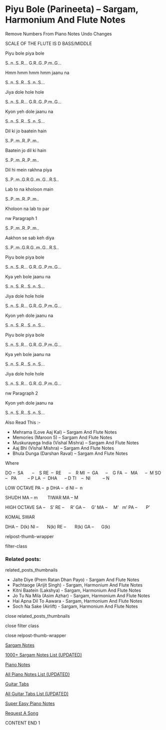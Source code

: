 
# Piyu Bole (Parineeta) – Sargam, Harmonium And Flute Notes

Remove Numbers From Piano Notes
Undo Changes

SCALE OF THE FLUTE IS D BASS/MIDDLE

Piyu bole piya bole

S..n..S..R… G.R..G..P.m..G…

Hmm hmm hmm hmm jaanu na

S..n..S..R…S..n..S…

Jiya dole hole hole

S..n..S..R… G.R..G..P.m..G…

Kyon yeh dole jaanu na

S..n..S..R…S..n..S…

Dil ki jo baatein hain

S..P..m..R..P..m..

Baatein jo dil ki hain

S..P..m..R..P..m..

Dil hi mein rakhna piya

S..P..m..G.R.G..m..G…R.S..

Lab to na kholoon main

S..P..m..R..P..m..

Kholoon na lab to par

nw Paragraph 1

S..P..m..R..P..m..

Aakhon se sab keh diya

S..P..m..G.R.G..m..G…R.S..

Piyu bole piya bole

S..n..S..R… G.R..G..P.m..G…

Kya yeh bole jaanu na

S..n..S..R…S..n..S…

Jiya dole hole hole

S..n..S..R… G.R..G..P.m..G…

Kyon yeh dole jaanu na

S..n..S..R…S..n..S…

Piyu bole piya bole

S..n..S..R… G.R..G..P.m..G…

Kya yeh bole jaanu na

S..n..S..R…S..n..S…

Jiya dole hole hole

S..n..S..R… G.R..G..P.m..G…

nw Paragraph 2

Kyon yeh dole jaanu na

S..n..S..R…S..n..S…

Also Read This :-

* Mehrama (Love Aaj Kal) – Sargam And Flute Notes
* Memories (Maroon 5) – Sargam And Flute Notes
* Muskurayega India (Vishal Mishra) – Sargam And Flute Notes
* Aaj Bhi (Vishal Mishra) – Sargam And Flute Notes
* Bhula Dunga (Darshan Raval) – Sargam And Flute Notes

Where

DO –  SA       –    S
RE  –  RE      –    R
MI  –  GA      –    G
FA  –   MA      –  M
SO  –   PA         – P
LA  –  DHA      – D
TI    –  NI          – N

LOW OCTAVE
PA –  p
DHA –  d
NI –  n

SHUDH MA – m        TIWAR MA – M

HIGH OCTAVE
SA –    S’
RE –     R’
GA –     G’
MA –     M’   m’
PA –       P’

KOMAL SWAR

DHA –  D(k)
NI –       N(k)
RE –       R(k)
GA –      G(k)

relpost-thumb-wrapper

filter-class

### Related posts:

related_posts_thumbnails

* Jalte Diye (Prem Ratan Dhan Payo) - Sargam And Flute Notes
* Pachtaoge (Arijit Singh) - Sargam, Harmonium And Flute Notes
* Kitni Baatein (Lakshya) - Sargam, Harmonium And Flute Notes
* Jo Tu Na Mila (Asim Azhar) - Sargam, Harmonium And Flute Notes
* Hai Apna Dil To Aawara - Sargam, Harmonium And Flute Notes
* Soch Na Sake (Airlift) - Sargam, Harmonium And Flute Notes

close related_posts_thumbnails

close filter class

close relpost-thumb-wrapper

[Sargam Notes](https://www.notationsworld.com/sargam-notes.html)

[1000+ Sargam Notes List (UPDATED)](https://www.notationsworld.com/all-songs-list-sargam-notes.html)

[Piano Notes](https://www.notationsworld.com/piano-notes.html)

[All Piano Notes List (UPDATED)](https://www.notationsworld.com/all-songs-list-piano-notes.html)

[Guitar Tabs](https://www.notationsworld.com/guitar-tabs.html)

[All Guitar Tabs List (UPDATED)](https://www.notationsworld.com/all-songs-list-guitar-tabs.html)

[Super Easy Piano Notes](https://studywall.in/)

[Request A Song](https://www.notationsworld.com/request-a-song.html)

CONTENT END 1

